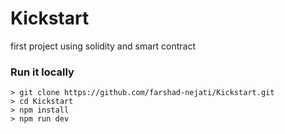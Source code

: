 # Kickstart
first project using solidity and smart contract


### Run it locally

```
> git clone https://github.com/farshad-nejati/Kickstart.git
> cd Kickstart
> npm install
> npm run dev
```
